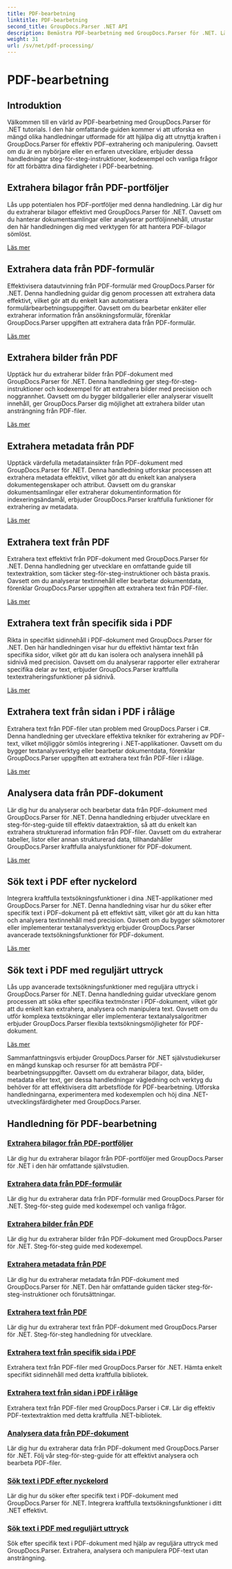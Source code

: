 ```yaml
---
title: PDF-bearbetning
linktitle: PDF-bearbetning
second_title: GroupDocs.Parser .NET API
description: Bemästra PDF-bearbetning med GroupDocs.Parser för .NET. Lär dig att extrahera bilagor, data, bilder, metadata och text effektivt från PDF-filer.
weight: 31
url: /sv/net/pdf-processing/
---
```


# PDF-bearbetning

## Introduktion

Välkommen till en värld av PDF-bearbetning med GroupDocs.Parser för .NET tutorials. I den här omfattande guiden kommer vi att utforska en mängd olika handledningar utformade för att hjälpa dig att utnyttja kraften i GroupDocs.Parser för effektiv PDF-extrahering och manipulering. Oavsett om du är en nybörjare eller en erfaren utvecklare, erbjuder dessa handledningar steg-för-steg-instruktioner, kodexempel och vanliga frågor för att förbättra dina färdigheter i PDF-bearbetning.

## Extrahera bilagor från PDF-portföljer
Lås upp potentialen hos PDF-portföljer med denna handledning. Lär dig hur du extraherar bilagor effektivt med GroupDocs.Parser för .NET. Oavsett om du hanterar dokumentsamlingar eller analyserar portföljinnehåll, utrustar den här handledningen dig med verktygen för att hantera PDF-bilagor sömlöst.

[Läs mer](./extract-attachments-from-pdf-portfolios/)

## Extrahera data från PDF-formulär
Effektivisera datautvinning från PDF-formulär med GroupDocs.Parser för .NET. Denna handledning guidar dig genom processen att extrahera data effektivt, vilket gör att du enkelt kan automatisera formulärbearbetningsuppgifter. Oavsett om du bearbetar enkäter eller extraherar information från ansökningsformulär, förenklar GroupDocs.Parser uppgiften att extrahera data från PDF-formulär.

[Läs mer](./extract-data-from-pdf-forms/)

## Extrahera bilder från PDF
Upptäck hur du extraherar bilder från PDF-dokument med GroupDocs.Parser för .NET. Denna handledning ger steg-för-steg-instruktioner och kodexempel för att extrahera bilder med precision och noggrannhet. Oavsett om du bygger bildgallerier eller analyserar visuellt innehåll, ger GroupDocs.Parser dig möjlighet att extrahera bilder utan ansträngning från PDF-filer.

[Läs mer](./extract-images-from-pdf/)

## Extrahera metadata från PDF
Upptäck värdefulla metadatainsikter från PDF-dokument med GroupDocs.Parser för .NET. Denna handledning utforskar processen att extrahera metadata effektivt, vilket gör att du enkelt kan analysera dokumentegenskaper och attribut. Oavsett om du granskar dokumentsamlingar eller extraherar dokumentinformation för indexeringsändamål, erbjuder GroupDocs.Parser kraftfulla funktioner för extrahering av metadata.

[Läs mer](./extract-metadata-from-pdf/)

## Extrahera text från PDF
Extrahera text effektivt från PDF-dokument med GroupDocs.Parser för .NET. Denna handledning ger utvecklare en omfattande guide till textextraktion, som täcker steg-för-steg-instruktioner och bästa praxis. Oavsett om du analyserar textinnehåll eller bearbetar dokumentdata, förenklar GroupDocs.Parser uppgiften att extrahera text från PDF-filer.

[Läs mer](./extract-text-from-pdf/)

## Extrahera text från specifik sida i PDF
Rikta in specifikt sidinnehåll i PDF-dokument med GroupDocs.Parser för .NET. Den här handledningen visar hur du effektivt hämtar text från specifika sidor, vilket gör att du kan isolera och analysera innehåll på sidnivå med precision. Oavsett om du analyserar rapporter eller extraherar specifika delar av text, erbjuder GroupDocs.Parser kraftfulla textextraheringsfunktioner på sidnivå.

[Läs mer](./extract-text-from-specific-page-in-pdf/)

## Extrahera text från sidan i PDF i råläge
Extrahera text från PDF-filer utan problem med GroupDocs.Parser i C#. Denna handledning ger utvecklare effektiva tekniker för extrahering av PDF-text, vilket möjliggör sömlös integrering i .NET-applikationer. Oavsett om du bygger textanalysverktyg eller bearbetar dokumentdata, förenklar GroupDocs.Parser uppgiften att extrahera text från PDF-filer i råläge.

[Läs mer](./extract-text-from-page-in-pdf-in-raw-mode/)

## Analysera data från PDF-dokument
Lär dig hur du analyserar och bearbetar data från PDF-dokument med GroupDocs.Parser för .NET. Denna handledning erbjuder utvecklare en steg-för-steg-guide till effektiv dataextraktion, så att du enkelt kan extrahera strukturerad information från PDF-filer. Oavsett om du extraherar tabeller, listor eller annan strukturerad data, tillhandahåller GroupDocs.Parser kraftfulla analysfunktioner för PDF-dokument.

[Läs mer](./parse-data-from-pdf-documents/)

## Sök text i PDF efter nyckelord
Integrera kraftfulla textsökningsfunktioner i dina .NET-applikationer med GroupDocs.Parser for .NET. Denna handledning visar hur du söker efter specifik text i PDF-dokument på ett effektivt sätt, vilket gör att du kan hitta och analysera textinnehåll med precision. Oavsett om du bygger sökmotorer eller implementerar textanalysverktyg erbjuder GroupDocs.Parser avancerade textsökningsfunktioner för PDF-dokument.

[Läs mer](./search-text-in-pdf-by-keyword/)

## Sök text i PDF med reguljärt uttryck
Lås upp avancerade textsökningsfunktioner med reguljära uttryck i GroupDocs.Parser för .NET. Denna handledning guidar utvecklare genom processen att söka efter specifika textmönster i PDF-dokument, vilket gör att du enkelt kan extrahera, analysera och manipulera text. Oavsett om du utför komplexa textsökningar eller implementerar textanalysalgoritmer erbjuder GroupDocs.Parser flexibla textsökningsmöjligheter för PDF-dokument.

[Läs mer](./search-text-in-pdf-by-regular-expression/)

Sammanfattningsvis erbjuder GroupDocs.Parser för .NET självstudiekurser en mängd kunskap och resurser för att bemästra PDF-bearbetningsuppgifter. Oavsett om du extraherar bilagor, data, bilder, metadata eller text, ger dessa handledningar vägledning och verktyg du behöver för att effektivisera ditt arbetsflöde för PDF-bearbetning. Utforska handledningarna, experimentera med kodexemplen och höj dina .NET-utvecklingsfärdigheter med GroupDocs.Parser.
## Handledning för PDF-bearbetning
### [Extrahera bilagor från PDF-portföljer](./extract-attachments-from-pdf-portfolios/)
Lär dig hur du extraherar bilagor från PDF-portföljer med GroupDocs.Parser för .NET i den här omfattande självstudien.
### [Extrahera data från PDF-formulär](./extract-data-from-pdf-forms/)
Lär dig hur du extraherar data från PDF-formulär med GroupDocs.Parser för .NET. Steg-för-steg guide med kodexempel och vanliga frågor.
### [Extrahera bilder från PDF](./extract-images-from-pdf/)
Lär dig hur du extraherar bilder från PDF-dokument med GroupDocs.Parser för .NET. Steg-för-steg guide med kodexempel.
### [Extrahera metadata från PDF](./extract-metadata-from-pdf/)
Lär dig hur du extraherar metadata från PDF-dokument med GroupDocs.Parser för .NET. Den här omfattande guiden täcker steg-för-steg-instruktioner och förutsättningar.
### [Extrahera text från PDF](./extract-text-from-pdf/)
Lär dig hur du extraherar text från PDF-dokument med GroupDocs.Parser för .NET. Steg-för-steg handledning för utvecklare.
### [Extrahera text från specifik sida i PDF](./extract-text-from-specific-page-in-pdf/)
Extrahera text från PDF-filer med GroupDocs.Parser för .NET. Hämta enkelt specifikt sidinnehåll med detta kraftfulla bibliotek.
### [Extrahera text från sidan i PDF i råläge](./extract-text-from-page-in-pdf-in-raw-mode/)
Extrahera text från PDF-filer med GroupDocs.Parser i C#. Lär dig effektiv PDF-textextraktion med detta kraftfulla .NET-bibliotek.
### [Analysera data från PDF-dokument](./parse-data-from-pdf-documents/)
Lär dig hur du extraherar data från PDF-dokument med GroupDocs.Parser för .NET. Följ vår steg-för-steg-guide för att effektivt analysera och bearbeta PDF-filer.
### [Sök text i PDF efter nyckelord](./search-text-in-pdf-by-keyword/)
Lär dig hur du söker efter specifik text i PDF-dokument med GroupDocs.Parser för .NET. Integrera kraftfulla textsökningsfunktioner i ditt .NET effektivt.
### [Sök text i PDF med reguljärt uttryck](./search-text-in-pdf-by-regular-expression/)
Sök efter specifik text i PDF-dokument med hjälp av reguljära uttryck med GroupDocs.Parser. Extrahera, analysera och manipulera PDF-text utan ansträngning.